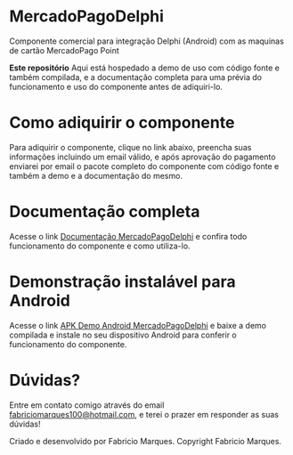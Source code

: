 # MercadoPagoDelphi
Componente comercial para integração Delphi (Android) com as maquinas de cartão MercadoPago Point

**Este repositório**
Aqui está hospedado a demo de uso com código fonte e também compilada, e a documentação completa para uma prévia do funcionamento e uso do componente antes de adiquiri-lo.

# Como adiquirir o componente
Para adiquirir o componente, clique no link abaixo, preencha suas informações incluindo um email válido, e após aprovação do pagamento enviarei por email o pacote completo do componente com código fonte e também a demo e a documentação do mesmo.

# Documentação completa
Acesse o link [Documentação MercadoPagoDelphi](https://github.com/FabricioMF100/MercadoPagoDelphi/blob/master/DelphiMercadoPagoDemo/Documentação_MercadoPagoDelphi.pdf) e confira todo funcionamento do componente e como utiliza-lo.


# Demonstração instalável para Android
Acesse o link [APK Demo Android MercadoPagoDelphi](https://github.com/FabricioMF100/MercadoPagoDelphi/blob/master/DemoDelphiMercadoPago.apk) e baixe a demo compilada e instale no seu dispositivo Android para conferir o funcionamento do componente.


# Dúvidas?
Entre em contato comigo através do email fabriciomarques100@hotmail.com, e terei o prazer em responder as suas dúvidas!

Criado e desenvolvido por Fabricio Marques.
Copyright Fabricio Marques.
